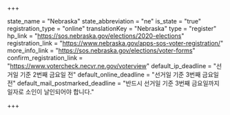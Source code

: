 +++

state_name = "Nebraska"
state_abbreviation = "ne"
is_state = "true"
registration_type = "online"
translationKey = "Nebraska"
type = "register"
hp_link = "https://sos.nebraska.gov/elections/2020-elections"
registration_link = "https://www.nebraska.gov/apps-sos-voter-registration/"
more_info_link = "https://sos.nebraska.gov/elections/voter-forms"
confirm_registration_link = "https://www.votercheck.necvr.ne.gov/voterview"
default_ip_deadline = "선거일 기준 2번째 금요일 전"
default_online_deadline = "선거일 기준 3번째 금요일 전"
default_mail_postmarked_deadline = "반드시 선거일 기준 3번째 금요일까지 일자로 소인이 날인되어야 합니다."

+++
